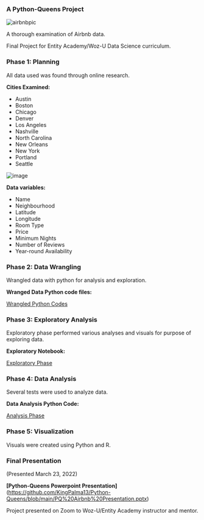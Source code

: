 ### **A Python-Queens Project**

![airbnbpic](https://user-images.githubusercontent.com/77132001/155603094-4f239f61-fb96-4f92-868b-2cf1ff5a6943.jpg)

A thorough examination of Airbnb data.

Final Project for Entity Academy/Woz-U Data Science curriculum.

### **Phase 1: Planning**

All data used was found through online research.

**Cities Examined:**

* Austin
* Boston
* Chicago
* Denver
* Los Angeles
* Nashville
* North Carolina
* New Orleans
* New York
* Portland
* Seattle

![image](https://user-images.githubusercontent.com/77132001/160274667-edae69b8-eb09-4728-b94e-61b72f5770f1.png)

**Data variables:**

* Name
* Neighbourhood
* Latitude
* Longitude
* Room Type
* Price
* Minimum Nights
* Number of Reviews
* Year-round Availability

### **Phase 2: Data Wrangling**
Wrangled data with python for analysis and exploration.

**Wranged Data Python code files:**

[Wrangled Python Codes](https://github.com/KingPalma13/Python-Queens/tree/faeb6589f0bdb1d302ffc68deae147add361d87a/Data%20Wrangling%20Phase/Wrangled%20Cities%202.0/Wrangled%20Python%20Codes)

### **Phase 3: Exploratory Analysis**

Exploratory phase performed various analyses and visuals for purpose of exploring data.

**Exploratory Notebook:**

[Exploratory Phase](https://github.com/KingPalma13/Python-Queens/tree/faeb6589f0bdb1d302ffc68deae147add361d87a/Exploratory%20Phase)

### **Phase 4: Data Analysis**

Several tests were used to analyze data.

**Data Analysis Python Code:**

[Analysis Phase](https://github.com/KingPalma13/Python-Queens/tree/faeb6589f0bdb1d302ffc68deae147add361d87a/Analysis%20Phase)

### **Phase 5: Visualization**

Visuals were created using Python and R.

### **Final Presentation**

(Presented March 23, 2022)

**[Python-Queens Powerpoint Presentation]**(https://github.com/KingPalma13/Python-Queens/blob/main/PQ%20Airbnb%20Presentation.pptx)

Project presented on Zoom to Woz-U/Entity Academy instructor and mentor.
